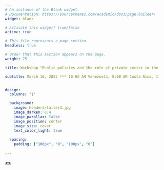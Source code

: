 ```yaml
---
# An instance of the Blank widget.
# Documentation: https://sourcethemes.com/academic/docs/page-builder/
widget: blank

# Activate this widget? true/false
active: true

# This file represents a page section.
headless: true

# Order that this section appears on the page.
weight: 25

title: Workshop "Public policies and the role of private sector in the development of bio inputs. The Case of Brazil”

subtitle: March 16, 2022 *** 10:00 AM Venezuela, 8:00 AM Costa Rica, 11:00 AM Brasil ***


design:
  columns: "1"

  background:
    image: headers/taller3.jpg
    image_darken: 0.4
    image_parallax: false
    image_position: center
    image_size: cover
    text_color_light: true
  
  spacing:
    padding: ["100px", "0", "100px", "0"]
    
--- 
```


 [**<<MORE INFORMATION>>**](./bioeconomia/)



